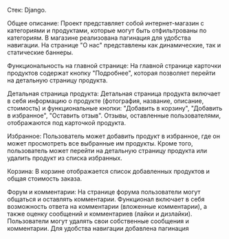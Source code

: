 Стек: Django.

Общее описание:
Проект представляет собой интернет-магазин с категориями и продуктами, которые могут быть отфильтрованы по категориям. В магазине реализована пагинация для удобства навигации. На странице "О нас" представлены как динамические, так и статические баннеры.

Функциональность на главной странице:
На главной странице карточки продуктов содержат кнопку "Подробнее", которая позволяет перейти на детальную страницу продукта.

Детальная страница продукта:
Детальная страница продукта включает в себя информацию о продукте (фотография, название, описание, стоимость) и функциональные кнопки: "Добавить в корзину", "Добавить в избранное", "Оставить отзыв". Отзывы, оставленные пользователями, отображаются под карточкой продукта.

Избранное:
Пользователь может добавить продукт в избранное, где он может просмотреть все выбранные им продукты. Кроме того, пользователь может перейти на детальную страницу продукта или удалить продукт из списка избранных.

Корзина:
В корзине отображается список добавленных продуктов и общая стоимость заказа.

Форум и комментарии:
На странице форума пользователи могут общаться и оставлять комментарии. Функционал включает в себя возможность ответа на комментарии (вложенные комментарии), а также оценку сообщений и комментариев (лайки и дизлайки). Пользователи могут удалять свои собственные сообщения и комментарии. Для удобства навигации добавлена пагинация
